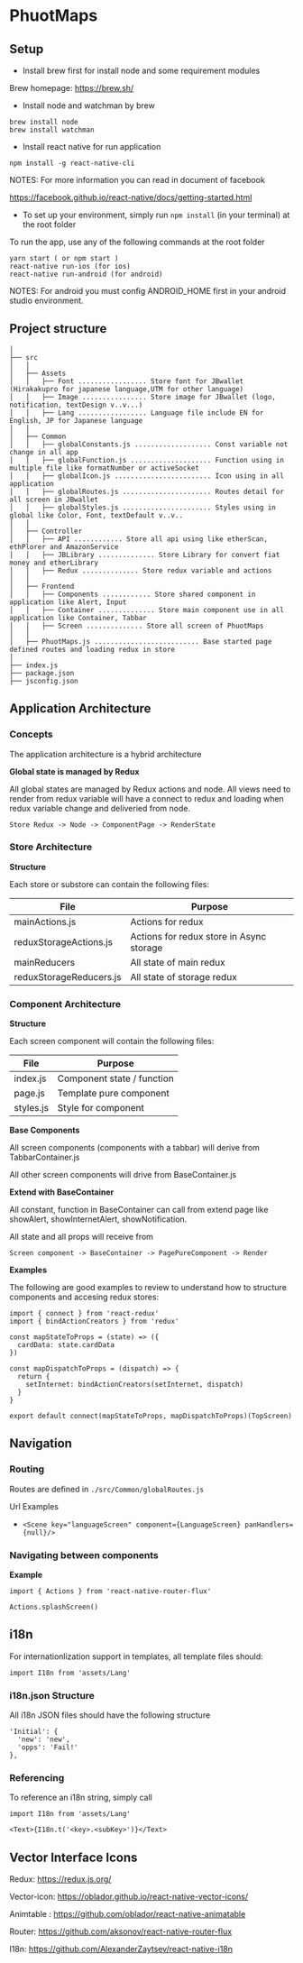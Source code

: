# PhuotMaps

## Setup
- Install brew first for install node and some requirement modules

Brew homepage: https://brew.sh/

- Install node and watchman by brew 
```
brew install node
brew install watchman
```
- Install react native for run application
```
npm install -g react-native-cli
```
NOTES: For more information you can read in document of facebook 

https://facebook.github.io/react-native/docs/getting-started.html

- To set up your environment, simply run `npm install` (in your terminal) at the root folder

To run the app, use any of the following commands at the root folder
```
yarn start ( or npm start )
react-native run-ios (for ios)
react-native run-android (for android)
```
NOTES: For android you must config ANDROID_HOME first in your android studio environment.

## Project structure
```
│
├── src
│   │
│   ├── Assets
│   │   ├── Font ................. Store font for JBwallet (Hirakakupro for japanese language,UTM for other language)
│   │   ├── Image ................ Store image for JBwallet (logo, notification, textDesign v..v...)
│   │   ├── Lang ................. Language file include EN for English, JP for Japanese language
│   │
│   ├── Common
│   │   ├── globalConstants.js ................... Const variable not change in all app
│   │   ├── globalFunction.js .................... Function using in multiple file like formatNumber or activeSocket
│   │   ├── globalIcon.js ........................ Icon using in all application
│   │   ├── globalRoutes.js ...................... Routes detail for all screen in JBwallet
│   │   ├── globalStyles.js ...................... Styles using in global like Color, Font, textDefault v..v.. 
│   │
│   ├── Controller 
│   │   ├── API ............ Store all api using like etherScan, ethPlorer and AmazonService
│   │   ├── JBLibrary .............. Store Library for convert fiat money and etherLibrary 
│   │   ├── Redux .............. Store redux variable and actions
│   │
│   ├── Frontend 
│   │   ├── Components ............ Store shared component in application like Alert, Input
│   │   ├── Container .............. Store main component use in all application like Container, Tabbar 
│   │   ├── Screen .............. Store all screen of PhuotMaps
│   │
│   ├── PhuotMaps.js .......................... Base started page defined routes and loading redux in store
│
├── index.js
├── package.json
├── jsconfig.json
```

## Application Architecture

### Concepts

The application architecture is a hybrid architecture

**Global state is managed by Redux**

All global states are managed by Redux actions and node.  All views need to render from redux variable will have a connect to redux and loading when redux variable change and deliveried from node.

```
Store Redux -> Node -> ComponentPage -> RenderState
```

### Store Architecture

**Structure**

Each store or substore can contain the following files:

| File                      | Purpose      |
| ------------------------- | ------------ |
| mainActions.js            | Actions for redux |
| reduxStorageActions.js    | Actions for redux store in Async storage |
| mainReducers              | All state of main redux |
| reduxStorageReducers.js   | All state of storage redux |

### Component Architecture

**Structure**

Each screen component will contain the following files:

| File            | Purpose                     |
| --------------- | --------------------------- |
| index.js        | Component state / function  |
| page.js         | Template pure component     |
| styles.js       | Style for component         | 


**Base Components**

All screen components (components with a tabbar) will derive from TabbarContainer.js

All other screen components will drive from BaseContainer.js

**Extend with BaseContainer**

All constant, function in BaseContainer can call from extend page like showAlert, showInternetAlert, showNotification. 

All state and all props will receive from 
```
Screen component -> BaseContainer -> PagePureComponent -> Render
```

**Examples**

The following are good examples to review to understand how to structure components and accesing redux stores:
```
import { connect } from 'react-redux'
import { bindActionCreators } from 'redux'

const mapStateToProps = (state) => ({
  cardData: state.cardData
})

const mapDispatchToProps = (dispatch) => {
  return {
    setInternet: bindActionCreators(setInternet, dispatch)
  }
}

export default connect(mapStateToProps, mapDispatchToProps)(TopScreen)
```

## Navigation

### Routing
Routes are defined in `./src/Common/globalRoutes.js`

Url Examples
* `<Scene key="languageScreen" component={LanguageScreen} panHandlers={null}/>`

### Navigating between components
**Example**
```
import { Actions } from 'react-native-router-flux'

Actions.splashScreen()
```

## i18n
For internationlization support in templates, all template files should:

```
import I18n from 'assets/Lang'
```

### i18n.json Structure
All i18n JSON files should have the following structure
```
'Initial': {
  'new': 'new',
  'opps': 'Fail!'
},
```
### Referencing
To reference an i18n string, simply call
```
import I18n from 'assets/Lang'

<Text>{I18n.t('<key>.<subKey>')}</Text>
```

## Vector Interface Icons
Redux: https://redux.js.org/

Vector-icon: https://oblador.github.io/react-native-vector-icons/

Animtable : https://github.com/oblador/react-native-animatable

Router: https://github.com/aksonov/react-native-router-flux

I18n: https://github.com/AlexanderZaytsev/react-native-i18n
